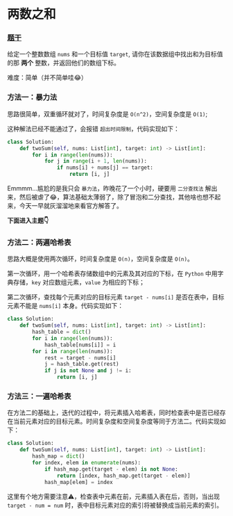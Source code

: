 # 两数之和

### [题干](https://leetcode-cn.com/problems/two-sum/)

给定一个整数数组 `nums` 和一个目标值 `target`, 请你在该数据组中找出和为目标值的那 **两个** 整数，并返回他们的数组下标。

难度：简单（并不简单哇😂）

### 方法一：暴力法

思路很简单，双重循环就对了，时间复杂度是 `O(n^2)`，空间复杂度是 `O(1)`;

这种解法已经不能通过了，会报错 `超出时间限制`，代码实现如下：

```python
class Solution:
    def twoSum(self, nums: List[int], target: int) -> List[int]:
        for i in range(len(nums)):
            for j in range(i + 1, len(nums)):
                if nums[i] + nums[j] == target:
                    return [i, j]  
```

Emmmm...尴尬的是我只会 `暴力法`，昨晚花了一个小时，硬要用 `二分查找法` 解出来，然后被虐了😂，算法基础太薄弱了，除了冒泡和二分查找，其他啥也想不起来，今天一早就灰溜溜地来看官方解答了。

**下面进入主题👇**

### 方法二：两遍哈希表

思路大概是使用两次循环，时间复杂度是 `O(n)`，空间复杂度是 `O(n)`。

第一次循环，用一个哈希表存储数组中的元素及其对应的下标，在 `Python` 中用字典存储，`key` 对应数组元素，`value` 为相应的下标；

第二次循环，查找每个元素对应的目标元素 `target - nums[i]` 是否在表中，目标元素不能是 `nums[i]` 本身。代码实现如下：

```python
class Solution:
    def twoSum(self, nums: List[int], target: int) -> List[int]:
        hash_table = dict()
        for i in range(len(nums)):
            hash_table[nums[i]] = i
        for i in range(len(nums)):
            rest = target - nums[i]
            j = hash_table.get(rest)
            if j is not None and j != i:
                return [i, j]
```

### 方法三：一遍哈希表

在方法二的基础上，迭代的过程中，将元素插入哈希表，同时检查表中是否已经存在当前元素对应的目标元素。时间复杂度和空间复杂度等同于方法二。代码实现如下：

```python
class Solution:
    def twoSum(self, nums: List[int], target: int) -> List[int]:
        hash_map = dict()
        for index, elem in enumerate(nums):
            if hash_map.get(target - elem) is not None:
                return [index, hash_map.get(target - elem)]
            hash_map[elem] = index
```

这里有个地方需要注意⚠️，检查表中元素在前，元素插入表在后，否则，当出现 `target - num = num` 时，表中目标元素对应的索引将被替换成当前元素的索引。
